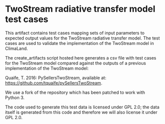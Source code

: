 # TwoStream radiative transfer model test cases

This artifact contains test cases mapping sets of input parameters to expected output values for the TwoStream radiative transfer model. The test cases are used to validate the implementation of the TwoStream model in ClimaLand.

The create_artifacts script hosted here generates a csv file with test cases for the TwoStream model compared against the outputs of a previous implementation of the TwoStream model:

Quaife, T. 2016: PySellersTwoStream, available at:
https://github.com/tquaife/pySellersTwoStream.

We use a fork of the repository which has been patched to work with Python 3.

The code used to generate this test data is licensed under GPL 2.0; the data
itself is generated from this code and therefore we will also license it under
GPL 2.0.
